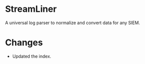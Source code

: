 # StreamLiner
A universal log parser to normalize and convert data for any SIEM.




# Changes
* Updated the index.
